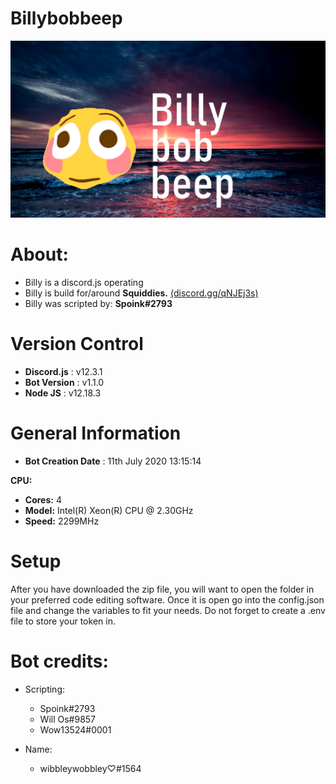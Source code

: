 # Billybobbeep
![](billy.png)

# About:
- Billy is a discord.js operating 
- Billy is build for/around **Squiddies.** [(discord.gg/qNJEj3s)](https://www.discord.gg/qNJEj3s)
- Billy was scripted by: **Spoink#2793**

# Version Control
- **Discord.js** : v12.3.1
- **Bot Version** : v1.1.0
- **Node JS** : v12.18.3

# General Information
- **Bot Creation Date** : 11th July 2020 13:15:14

**CPU:**
-  **Cores:** 4
-  **Model:** Intel(R) Xeon(R) CPU @ 2.30GHz
-  **Speed:** 2299MHz

# Setup
After you have downloaded the zip file, you will want to open the folder in your preferred code editing software. Once it is open go into the config.json file and change the variables to fit your needs. Do not forget to create a .env file to store your token in.

# Bot credits:
- Scripting:
    * Spoink#2793
    * Will Os#9857
    * Wow13524#0001

- Name:
    * wibbleywobbley♡#1564
